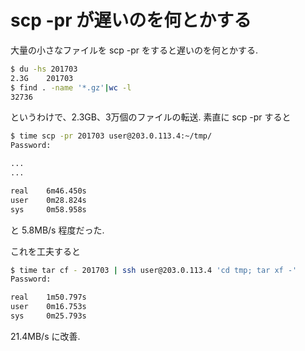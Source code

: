 # scp -pr が遅いのを何とかする

大量の小さなファイルを scp -pr をすると遅いのを何とかする.

```sh
$ du -hs 201703
2.3G    201703
$ find . -name '*.gz'|wc -l
32736
```

というわけで、2.3GB、3万個のファイルの転送. 素直に scp -pr すると

```sh
$ time scp -pr 201703 user@203.0.113.4:~/tmp/
Password:

...
...

real    6m46.450s
user    0m28.824s
sys     0m58.958s
```

と 5.8MB/s 程度だった.

これを工夫すると

```sh
$ time tar cf - 201703 | ssh user@203.0.113.4 'cd tmp; tar xf -'
Password:

real    1m50.797s
user    0m16.753s
sys     0m25.793s
```

21.4MB/s に改善.
